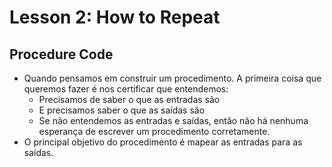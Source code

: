 # Lesson 2: How to Repeat

## Procedure Code

+ Quando pensamos em construir um procedimento. A primeira coisa que queremos fazer é nos certificar que entendemos:
	+ Precisamos de saber o que as entradas são
	+ E precisamos saber o que as saídas são
	+ Se não entendemos as entradas e saídas, então não há nenhuma esperança de escrever um procedimento corretamente.
+ O principal objetivo do procedimento é mapear as entradas para as saídas.